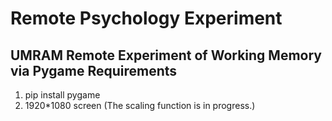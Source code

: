 # Remote Psychology Experiment
UMRAM Remote Experiment of Working Memory via Pygame
Requirements
---------------
1) pip install pygame
2) 1920*1080 screen (The scaling function is in progress.)
